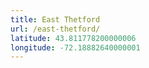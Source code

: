 ```yaml
---
title: East Thetford
url: /east-thetford/
latitude: 43.811778200000006
longitude: -72.18882640000001
---
```

